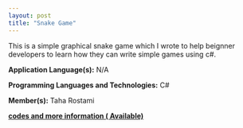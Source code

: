 ```yaml
---
layout: post
title: "Snake Game"
---
```


This is a simple graphical snake game which I wrote to help beignner developers to learn how they can write simple games using c#.

**Application Language(s):** N/A

**Programming Languages and Technologies:** C#

**Member(s):** Taha Rostami

**[codes and more information ( Available)](https://github.com/TahaRostami/Toy_Projects/tree/main/Tataiee.Snake)**